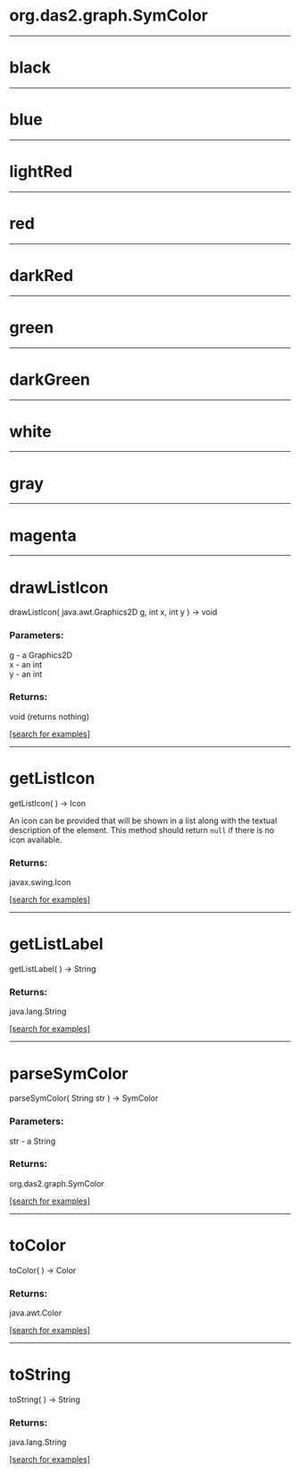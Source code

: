 # org.das2.graph.SymColor
***
<a name="black"></a>
# black



***
<a name="blue"></a>
# blue



***
<a name="lightRed"></a>
# lightRed



***
<a name="red"></a>
# red



***
<a name="darkRed"></a>
# darkRed



***
<a name="green"></a>
# green



***
<a name="darkGreen"></a>
# darkGreen



***
<a name="white"></a>
# white



***
<a name="gray"></a>
# gray



***
<a name="magenta"></a>
# magenta



***
<a name="drawListIcon"></a>
# drawListIcon
drawListIcon( java.awt.Graphics2D g, int x, int y ) &rarr; void



### Parameters:
g - a Graphics2D
<br>x - an int
<br>y - an int

### Returns:
void (returns nothing)


<a href="https://github.com/autoplot/dev/search?q=drawListIcon&unscoped_q=drawListIcon">[search for examples]</a>

***
<a name="getListIcon"></a>
# getListIcon
getListIcon(  ) &rarr; Icon

An icon can be provided that will be shown in a list
 along with the textual description of the element.
 This method should return <code>null</code> if there
 is no icon available.

### Returns:
javax.swing.Icon


<a href="https://github.com/autoplot/dev/search?q=getListIcon&unscoped_q=getListIcon">[search for examples]</a>

***
<a name="getListLabel"></a>
# getListLabel
getListLabel(  ) &rarr; String



### Returns:
java.lang.String


<a href="https://github.com/autoplot/dev/search?q=getListLabel&unscoped_q=getListLabel">[search for examples]</a>

***
<a name="parseSymColor"></a>
# parseSymColor
parseSymColor( String str ) &rarr; SymColor



### Parameters:
str - a String

### Returns:
org.das2.graph.SymColor


<a href="https://github.com/autoplot/dev/search?q=parseSymColor&unscoped_q=parseSymColor">[search for examples]</a>

***
<a name="toColor"></a>
# toColor
toColor(  ) &rarr; Color



### Returns:
java.awt.Color


<a href="https://github.com/autoplot/dev/search?q=toColor&unscoped_q=toColor">[search for examples]</a>

***
<a name="toString"></a>
# toString
toString(  ) &rarr; String



### Returns:
java.lang.String


<a href="https://github.com/autoplot/dev/search?q=toString&unscoped_q=toString">[search for examples]</a>

